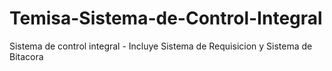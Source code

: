 # Temisa-Sistema-de-Control-Integral
Sistema de control integral - Incluye Sistema de Requisicion y Sistema de Bitacora
